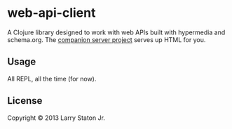 # web-api-client

A Clojure library designed to work with web APIs built with hypermedia
and schema.org. The
[companion server project](https://github.com/statonjr/web-api-server)
serves up HTML for you.

## Usage

All REPL, all the time (for now).

## License

Copyright © 2013 Larry Staton Jr.
